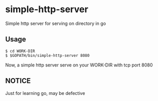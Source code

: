 # simple-http-server
Simple http server for serving on directory in go

## Usage
```
$ cd WORK-DIR
$ $GOPATH/bin/simple-http-server 8080
```
Now, a simple http server serve on your WORK-DIR with tcp port 8080

## NOTICE
Just for learning go, may be defective
